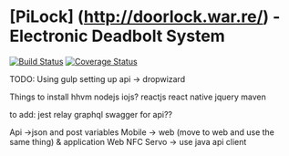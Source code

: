 # [PiLock] (http://doorlock.war.re/) - Electronic Deadbolt System

[![Build Status](https://travis-ci.org/rwwarren/door-lock.png?branch=master)](https://travis-ci.org/rwwarren/door-lock)
[![Coverage Status](https://img.shields.io/coveralls/rwwarren/door-lock.svg)](https://coveralls.io/r/rwwarren/door-lock)

TODO:
Using gulp
setting up api -> dropwizard 

Things to install
hhvm
nodejs
iojs?
reactjs
react native
jquery
maven

to add:
jest
relay
graphql
swagger for api??

Api ->json and post variables
Mobile -> web (move to web and use the same thing) & application
Web
NFC
Servo -> use java api client

